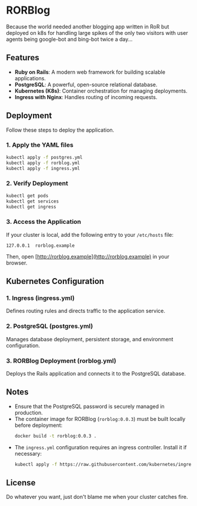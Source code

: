 # RORBlog

Because the world needed another blogging app written in RoR but deployed on k8s for handling large spikes of the only two visitors with user agents being google-bot and bing-bot twice a day...

## Features
- **Ruby on Rails**: A modern web framework for building scalable applications.
- **PostgreSQL**: A powerful, open-source relational database.
- **Kubernetes (K8s)**: Container orchestration for managing deployments.
- **Ingress with Nginx**: Handles routing of incoming requests.

## Deployment
Follow these steps to deploy the application.

### 1. Apply the YAML files
```sh
kubectl apply -f postgres.yml
kubectl apply -f rorblog.yml
kubectl apply -f ingress.yml
```

### 2. Verify Deployment
```sh
kubectl get pods
kubectl get services
kubectl get ingress
```

### 3. Access the Application
If your cluster is local, add the following entry to your `/etc/hosts` file:
```
127.0.0.1  rorblog.example
```
Then, open [http://rorblog.example](http://rorblog.example) in your browser.

## Kubernetes Configuration
### **1. Ingress (ingress.yml)**
Defines routing rules and directs traffic to the application service.

### **2. PostgreSQL (postgres.yml)**
Manages database deployment, persistent storage, and environment configuration.

### **3. RORBlog Deployment (rorblog.yml)**
Deploys the Rails application and connects it to the PostgreSQL database.

## Notes
- Ensure that the PostgreSQL password is securely managed in production.
- The container image for RORBlog (`rorblog:0.0.3`) must be built locally before deployment:
  ```sh
  docker build -t rorblog:0.0.3 .
  ```
- The `ingress.yml` configuration requires an ingress controller. Install it if necessary:
  ```sh
  kubectl apply -f https://raw.githubusercontent.com/kubernetes/ingress-nginx/main/deploy/static/provider/cloud/deploy.yaml
  ```

## License
Do whatever you want, just don't blame me when your cluster catches fire.
